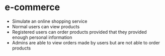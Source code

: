 # e-commerce
* Simulate an online shopping service
* Normal users can view products
* Registered users can order products provided that they provided enough personal information
* Admins are able to view orders made by users but are not able to order products


